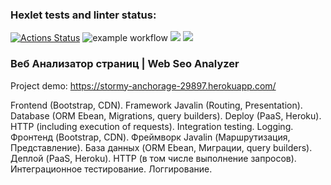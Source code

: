 ### Hexlet tests and linter status:
[![Actions Status](https://github.com/silentlyexisting/java-project-lvl4/workflows/hexlet-check/badge.svg)](https://github.com/silentlyexisting/java-project-lvl4/actions)
![example workflow](https://github.com/silentlyexisting/java-project-lvl4/actions/workflows/java-ci.yml/badge.svg)
<a href="https://codeclimate.com/github/silentlyexisting/java-project-lvl4/maintainability"><img src="https://api.codeclimate.com/v1/badges/ecf1b1c23447564f268d/maintainability" /></a>
<a href="https://codeclimate.com/github/silentlyexisting/java-project-lvl4/test_coverage"><img src="https://api.codeclimate.com/v1/badges/ecf1b1c23447564f268d/test_coverage" /></a>

### <b>Веб Анализатор страниц | Web Seo Analyzer</b>

Project demo: https://stormy-anchorage-29897.herokuapp.com/

Frontend (Bootstrap, CDN). Framework Javalin (Routing, Presentation). Database (ORM Ebean, Migrations, query builders). Deploy (PaaS, Heroku). HTTP (including execution of requests). Integration testing. Logging.
Фронтенд (Bootstrap, CDN). Фреймворк Javalin (Маршрутизация, Представление). База данных (ORM Ebean, Миграции, query builders). Деплой (PaaS, Heroku). HTTP (в том числе выполнение запросов). Интеграционное тестирование. Логгирование.
